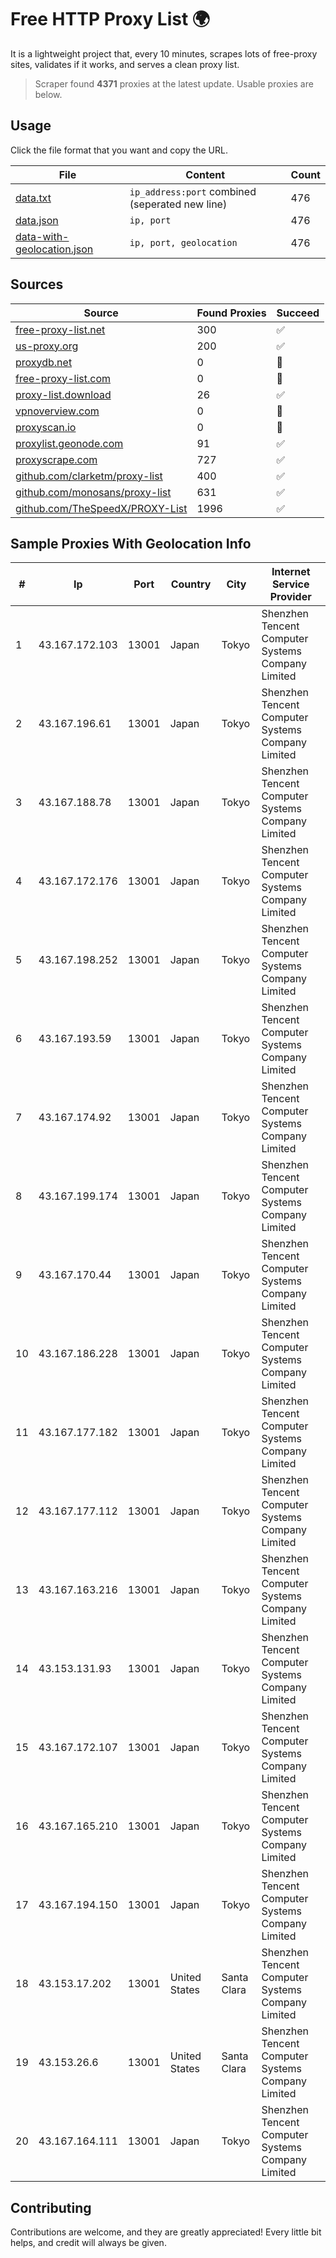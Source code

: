
# Free HTTP Proxy List 🌍

It is a lightweight project that, every 10 minutes, scrapes lots of free-proxy sites, validates if it works, and serves a clean proxy list.


> Scraper found **4371** proxies at the latest update. Usable proxies are below.

## Usage

Click the file format that you want and copy the URL.


|File|Content|Count|
|----|-------|-----|
|[data.txt](https://raw.githubusercontent.com/themiralay/Proxy-List-World/master/data.txt)|`ip_address:port` combined (seperated new line)|476|
|[data.json](https://raw.githubusercontent.com/themiralay/Proxy-List-World/master/data.json)|`ip, port`|476|
|[data-with-geolocation.json](https://raw.githubusercontent.com/themiralay/Proxy-List-World/master/data-with-geolocation.json)|`ip, port, geolocation`|476|

## Sources

|Source|Found Proxies|Succeed|
|------|-------------|-------|
|[free-proxy-list.net](https://free-proxy-list.net)|300|✅|
|[us-proxy.org](https://www.us-proxy.org)|200|✅|
|[proxydb.net](http://proxydb.net)|0|🚫|
|[free-proxy-list.com](https://free-proxy-list.com/?page=&port=&type%5B%5D=http&type%5B%5D=https&up_time=0&search=Search)|0|🚫|
|[proxy-list.download](https://www.proxy-list.download/HTTP)|26|✅|
|[vpnoverview.com](https://vpnoverview.com/privacy/anonymous-browsing/free-proxy-servers)|0|🚫|
|[proxyscan.io](https://www.proxyscan.io)|0|🚫|
|[proxylist.geonode.com](https://proxylist.geonode.com/api/proxy-list?limit=300&page=1&sort_by=lastChecked&sort_type=desc&protocols=http,https)|91|✅|
|[proxyscrape.com](https://api.proxyscrape.com/v2/?request=displayproxies&protocol=http&timeout=10000&country=all&ssl=all&anonymity=all)|727|✅|
|[github.com/clarketm/proxy-list](https://raw.githubusercontent.com/clarketm/proxy-list/master/proxy-list-raw.txt)|400|✅|
|[github.com/monosans/proxy-list](https://raw.githubusercontent.com/monosans/proxy-list/main/proxies/http.txt)|631|✅|
|[github.com/TheSpeedX/PROXY-List](https://raw.githubusercontent.com/TheSpeedX/PROXY-List/master/http.txt)|1996|✅|


## Sample Proxies With Geolocation Info

|#|Ip|Port|Country|City|Internet Service Provider|
|-|--|----|-------|----|-------------------------|
|1|43.167.172.103|13001|Japan|Tokyo|Shenzhen Tencent Computer Systems Company Limited|
|2|43.167.196.61|13001|Japan|Tokyo|Shenzhen Tencent Computer Systems Company Limited|
|3|43.167.188.78|13001|Japan|Tokyo|Shenzhen Tencent Computer Systems Company Limited|
|4|43.167.172.176|13001|Japan|Tokyo|Shenzhen Tencent Computer Systems Company Limited|
|5|43.167.198.252|13001|Japan|Tokyo|Shenzhen Tencent Computer Systems Company Limited|
|6|43.167.193.59|13001|Japan|Tokyo|Shenzhen Tencent Computer Systems Company Limited|
|7|43.167.174.92|13001|Japan|Tokyo|Shenzhen Tencent Computer Systems Company Limited|
|8|43.167.199.174|13001|Japan|Tokyo|Shenzhen Tencent Computer Systems Company Limited|
|9|43.167.170.44|13001|Japan|Tokyo|Shenzhen Tencent Computer Systems Company Limited|
|10|43.167.186.228|13001|Japan|Tokyo|Shenzhen Tencent Computer Systems Company Limited|
|11|43.167.177.182|13001|Japan|Tokyo|Shenzhen Tencent Computer Systems Company Limited|
|12|43.167.177.112|13001|Japan|Tokyo|Shenzhen Tencent Computer Systems Company Limited|
|13|43.167.163.216|13001|Japan|Tokyo|Shenzhen Tencent Computer Systems Company Limited|
|14|43.153.131.93|13001|Japan|Tokyo|Shenzhen Tencent Computer Systems Company Limited|
|15|43.167.172.107|13001|Japan|Tokyo|Shenzhen Tencent Computer Systems Company Limited|
|16|43.167.165.210|13001|Japan|Tokyo|Shenzhen Tencent Computer Systems Company Limited|
|17|43.167.194.150|13001|Japan|Tokyo|Shenzhen Tencent Computer Systems Company Limited|
|18|43.153.17.202|13001|United States|Santa Clara|Shenzhen Tencent Computer Systems Company Limited|
|19|43.153.26.6|13001|United States|Santa Clara|Shenzhen Tencent Computer Systems Company Limited|
|20|43.167.164.111|13001|Japan|Tokyo|Shenzhen Tencent Computer Systems Company Limited|



## Contributing

Contributions are welcome, and they are greatly appreciated! Every
little bit helps, and credit will always be given.

